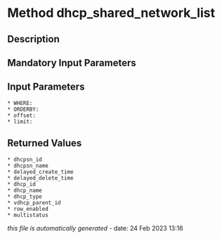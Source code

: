 # Method dhcp_shared_network_list

## Description
	

## Mandatory Input Parameters

## Input Parameters
	* WHERE:
	* ORDERBY:
	* offset:
	* limit:

## Returned Values
	* dhcpsn_id
	* dhcpsn_name
	* delayed_create_time
	* delayed_delete_time
	* dhcp_id
	* dhcp_name
	* dhcp_type
	* vdhcp_parent_id
	* row_enabled
	* multistatus


*this file is automatically generated* - date: 24 Feb 2023 13:16